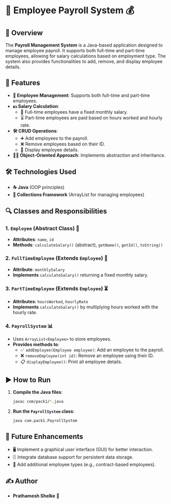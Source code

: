 # 🏢 Employee Payroll System 💰

## 📌 Overview

The **Payroll Management System** is a Java-based application designed to manage employee payroll. It supports both full-time and part-time employees, allowing for salary calculations based on employment type. The system also provides functionalities to add, remove, and display employee details.

## 🚀 Features

- **👥 Employee Management**: Supports both full-time and part-time employees.
- **💵 Salary Calculation**:
  - 🏢 Full-time employees have a fixed monthly salary.
  - ⏳ Part-time employees are paid based on hours worked and hourly rate.
- **🛠️ CRUD Operations**:
  - ➕ Add employees to the payroll.
  - ❌ Remove employees based on their ID.
  - 📄 Display employee details.
- **🧑‍💻 Object-Oriented Approach**: Implements abstraction and inheritance.

## 🛠️ Technologies Used

- **☕ Java** (OOP principles)
- **📂 Collections Framework** (ArrayList for managing employees)




## 🔍 Classes and Responsibilities

### 1. `Employee` (Abstract Class) 🏢

- **Attributes**: `name`, `id`
- **Methods**: `calculateSalary()` (abstract), `getName()`, `getId()`, `toString()`

### 2. `FullTimeEmployee` (Extends `Employee`) 💼

- **Attribute**: `monthlySalary`
- **Implements** `calculateSalary()` returning a fixed monthly salary.

### 3. `PartTimeEmployee` (Extends `Employee`) ⏳

- **Attributes**: `hoursWorked`, `hourlyRate`
- **Implements** `calculateSalary()` by multiplying hours worked with the hourly rate.

### 4. `PayrollSystem` 📊

- Uses `ArrayList<Employee>` to store employees.
- **Provides methods to**:
  - ✅ `addEmployee(Employee employee)`: Add an employee to the payroll.
  - ❌ `removeEmployee(int id)`: Remove an employee using their ID.
  - 📋 `displayEmployee()`: Print all employee details.

## ▶️ How to Run

1. **Compile the Java files**:
   ```sh
   javac com/pack1/*.java
   ```
2. **Run the ****`PayrollSystem`**** class**:
   ```sh
   java com.pack1.PayrollSystem
   ```


## 🔮 Future Enhancements

- 🖥️ Implement a graphical user interface (GUI) for better interaction.
- 🗄️ Integrate database support for persistent data storage.
- 🔄 Add additional employee types (e.g., contract-based employees).

## ✍️ Author

- **Prathamesh Shelke** 🚀


